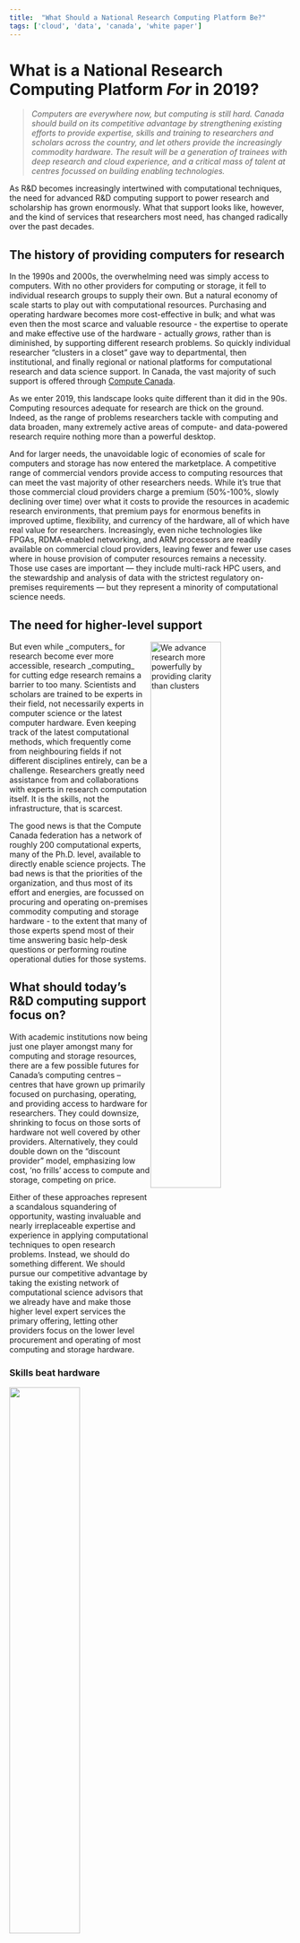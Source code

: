 ```yaml
---
title:  "What Should a National Research Computing Platform Be?"
tags: ['cloud', 'data', 'canada', 'white paper']
---
```


# What is a National Research Computing Platform _For_ in 2019?

> _Computers are everywhere now, but computing is still hard.  Canada
> should build on its competitive advantage by
> strengthening existing efforts to provide
> expertise, skills and training to researchers and
> scholars across the country, and let others provide the increasingly
> commodity hardware.  The result will be a generation of trainees
> with deep research and cloud experience, and a critical mass of
> talent at centres focussed on building enabling technologies._

As R&D becomes increasingly intertwined with computational techniques,
the need for advanced R&D computing support to power research and
scholarship has grown enormously.  What that support looks like,
however, and the kind of services that researchers most need, has
changed radically over the past decades.

## The history of providing computers for research

In the 1990s and 2000s, the overwhelming need was simply access to
computers.  With no other providers for computing or storage, it
fell to individual research groups to supply their own.  But a
natural economy of scale starts to play out with computational
resources.  Purchasing and operating hardware becomes more
cost-effective in bulk; and what was even then the most scarce and
valuable resource - the expertise to operate and make effective use
of the hardware - actually _grows_, rather than is diminished, by
supporting different research problems.  So quickly individual
researcher &ldquo;clusters in a closet&rdquo; gave way to departmental, then
institutional, and finally regional or national platforms for
computational research and data science support.  In Canada, the
vast majority of such support is offered through [Compute
Canada](https://www.computecanada.ca).

As we enter 2019, this landscape looks quite different than it did
in the 90s.  Computing resources adequate for research are thick
on the ground.  Indeed, as the range of problems researchers tackle
with computing and data broaden, many extremely active areas of
compute- and data-powered research require nothing more than a
powerful desktop.

And for larger needs, the unavoidable logic of economies of scale
for computers and storage has now entered the marketplace.  A
competitive range of commercial vendors provide access to
computing resources that can meet the vast majority of other
researchers needs.  While it’s true that those commercial cloud
providers charge a premium (50%-100%, slowly declining over time)
over what it costs to provide the resources in academic research
environments, that premium pays for enormous benefits in improved
uptime, flexibility, and currency of the hardware, all of which
have real value for researchers.  Increasingly, even niche technologies
like FPGAs, RDMA-enabled networking, and ARM processors are readily
available on commercial cloud providers, leaving fewer and fewer
use cases where in house provision of computer resources remains a
necessity.  Those use cases are important — they include 
multi-rack HPC users, and the stewardship and analysis
of data with the strictest regulatory on-premises requirements —
but they represent a minority of computational science needs.

## The need for higher-level support

<img style="float: right; width: 50%" src="/assets/what_is_ardc_for/shutterstock_clarity.jpg" alt="We advance research more powerfully by providing clarity than clusters" />
But even while _computers_ for research become ever more accessible,
research _computing_ &nbsp; for cutting edge research remains a barrier to too many.  Scientists and scholars are trained to be experts in
their field, not necessarily experts in computer science or the
latest computer hardware.  Even keeping track of the latest
computational methods, which frequently come from neighbouring
fields if not different disciplines entirely, can be a challenge.
Researchers greatly need assistance from and collaborations with
experts in research computation itself.  It is the skills, not the
infrastructure, that is scarcest.

The good news is that the Compute Canada federation has a network
of roughly 200 computational experts, many of the Ph.D. level,
available to directly enable science projects.  The bad news is that
the priorities of the organization, and thus most of its effort and
energies, are focussed on procuring and operating on-premises commodity
computing and storage hardware - to the extent that many of those
experts spend most of their time answering basic help-desk
questions or performing routine operational duties for those systems.

## What should today’s R&D computing support focus on?

With academic institutions now being just one player amongst
many for computing and storage resources, there are a few possible
futures for Canada’s computing centres &ndash; centres that have 
grown up primarily
focused on purchasing, operating, and providing access to hardware 
for researchers.  They could downsize, shrinking to focus on those
sorts of hardware not well covered by other providers.  Alternatively,
they could double down on the &ldquo;discount provider&rdquo; model,
emphasizing low cost, &lsquo;no frills&rsquo; access to compute and
storage, competing on price.

Either of these approaches represent a scandalous squandering of
opportunity, wasting invaluable and nearly irreplaceable expertise
and experience in applying computational techniques to open research
problems.   Instead, we should do something different.  We should
pursue our competitive advantage by taking the existing network of
computational science advisors that we already have and make those
higher level expert services the primary offering, letting other
providers focus on the lower level procurement and operating of
most computing and storage hardware.

### Skills beat hardware

<img style="float: right; width: 50%" src="/assets/what_is_ardc_for/pixabay_mechanics-3310067.png" />

The goal of a research computing support platform is to enable
research, and to help develop the next generation of research talent.
Knowledge transfer and skills development are by far the most
valuable work that a computing team can to to meet those goals -
because skills have longest lasting impact, because it addresses 
real needs in Canada’s R&D ecosystem, and simply because no one 
else can do it at scale.

First, deep training with research methods pay
long-lasting dividends. Even in a rapidly changing fields like data 
and computational science, skills and experience don't depreciate the
way computing hardware does.  New methods come, but old methods don't
really go; and fluency in the previous generation of methods makes
learning &ndash; or even creating &ndash; those newer methods easier.

And it's actually even better than that, because not only do the
skills that come from that research experience and training remain
useful in their field for long periods from time, they transfer
to other disiplines extremely well.  Methods for solving equations,
or pulling information out of data, have strong relationships with
each other and can often be applied with modest modifications to 
problems well outside the fields in which they were first developed.
These broad areas of effort - Data Science, Informatics, 
Simulation Science, and the Data Engineering or cloud computing
tools needed for them - are enabling research technologies which 
can empower research in many fields.  And there lies the second
reason for the importance of the skills devevelopment; these
research-enabling technolgies are areas in which Canada
currently lags.  A recent report on the 
[State of Science and Technology and Industrial R&D](http://new-report.scienceadvice.ca/assets/report/Competing_in_a_Global_Innovation_Economy_FullReport_EN.pdf) specifically calls out &ldquo;enabling technologies &rdquo;
as a current area of weakness for Canada which is holding high
impact research in other areas back.  Focussing on such highly
transferrable skills and talent development in our research computing
platform would help build a critical mass of such expertise both
in the research computing centres themselves and in the community as
a whole.

Finally, there just aren’t other options for providing high-level
data and computational science collaboration and training to Canada’s
scholars and researchers consistently and across disciplines.  We in the
research community know that availability of a collaborator with
complementary interests and skills can make the difference between
a research project happening or not.  Unlike access to commodity
computing hardware, the skills involved in making sure researchers
have access to the best methods for their research, and in training
emerging research talent in the computational side of their discipline,
are very much not commodity skills, and cannot be purchased or rented
from somewhere else.

### The cloud premium is a price worth paying

<img style="float: right; width: 50%;" src="/assets/what_is_ardc_for/pixabay_cloud-computing-2001090.jpg" />

The benefits of further efforts in skills development and training
are fairly clear, and this alone would justify redirecting some
effort from hardware to research services, and using comercial 
cloud providers to fill the gap. But having substantial commercial
cloud resources available for researchers is worthwhile on its own merits.

Firstly, cloud provides more flexibility for rapidly changing research.
The resource mix can be much broader and change much more rapidly
than traditional procurement cycles would allow; what’s more, those
changes can be in response to demonstrated researcher needs, rather
than making predictions and assumptions about the next five years
based on existing research users.  Like owning systems, dynamically
taking advantage of this flexibility requires top operational staff.
And the uptime availability and hardware currency of these resources
will generally be significantly better than what can be provided in
house.

Secondly, trainees and staff benefit from gaining extremely relevant 
commercial cloud expertise.  This goes back to skills development
a bit, but in this case it's the system tools &ndash; the experience
working with commercial cloud services and building data systems 
solutions using them &ndash; that are valuable in and of themselves,
and will be attractive skills to have in whatever career they
move on to.

Finally, commercial engagement can proceed much more smoothly, and
be more attractive from the point of view of the commercial partner,
when the collaboration happens in the commercial cloud. The success
of efforts like [Uber Cloud](https://www.theubercloud.com) provides
some validation of this.  Most companies that would participate in such
engagement either already have or are planning commercial cloud projects,
and are likely more comfortable with such offerings that using 
academic systems.

## How to proceed

Making significant changes to priorities and indeed how we 
provision basic services can seem daunting.  It may not seem clear
how to get there from here, but there are some basic approaches
and guidelines that can help.

**No need to do it all at once**
: This is a change that can and should be made incrementally.  A 
team can be quite straightforwardly trained at a new,
small, &ldquo;national site&rdquo; to provide access to a slowly
growing range of cloud resources.  This can start as a modestly
scaled pilot, expanding in response to researcher needs.

**Make the hardware you own really count by advancing the mission**
: Many hardware needs are readily outsourceable, whether to commerical
entities or by &ldquo;buying in&rdquo; with other academic R&D 
computing partners.  However, some resources will likely stay in-house.
The way to choose is to ensure that every decision to own
rapidly-depreciating, expensive-to-operate equipment directly
supports the mission of excellent research support and research skills
development.  In-house equipment should be significantly better
at that mission than what can be procured from elsewhere.  That
may mean making cutting-edge infrastructure that is
in itself publication worthy, or buying still-prototype 
experimental systems to evaluate, and to build and share expertise
on.

**Use the right tools for the job**
: Helpdesk requests and fixing software bugs both
are short-term tasks that benefit from a &ldquo;ticket tracking&rdquo;
approach; an issue is identified, someone fixes it and 
&ldquo;closes&rdquo; the ticket, and the faster the ticket is closed,
the better the service was.  That isn't the right way to think about
higher-level services like collaborations and knowledge transfer,
and using tools for one to manage interactions like the other distorts
both the tool and the interactions.  Consulting firms use case
managment software, not ticket trackers, to manage engagements,
and use the effectiveness of the collaboration rather than the duration
of the engagement to judge success.  Since interactions with the
researchers are vitally important to the success of the mission,
the best available case management software (and helpdesk software where
appropriate) should be used.

**Make the expertise really count by building a unified national team**
: Once the right tools are in place, other lessons can be learned
from successful consultancies.  The most successful collaborations
will combine staff from across the country with the appropriate 
expertise, and staff that are local to the researcher.  To achieve
that, the computational experts across the country must be able
to find each other, self-assemble into teams as needed, and collaborate
seamlessly.  While the technical infratructure for this exists,
the organizational incentives are still for staff at a site to support 
primarily &ldquo;their&rdquo; researchers.  Such siloing is completely
counter to supporting national research.

## Summary

<img style="float: right; width: 50%" src="/assets/what_is_ardc_for/shutterstock_collaboration.jpg" />

The goal of a research computing support platform - any research
support resource, really - is to enable research, and to help develop
the next generation of research talent.  With that primary mission
in mind, the reasons for focussing the time and effort of computational
science experts on collaboration and skills development rather than
operating commodity hardware could not be clearer:

* Collaboration across disciplines - domain science and computational/data expertise - enables better Canadian research;
* Computational and data skills maintain their value, while hardware rapidly depreciates; and
* Building a critical mass of expertise and talent focussed on emerging data science and computational methods will strengthen Canadian competitiveness not just in research but in innovation.

There are costs to this approach; it will cost somewhat more to
have someone else run much of that hardware.  But even those costs
have upsides:

* Cloud provides more flexibility for rapidly changing research; capability mixes and system configurations can be changed much faster than hardware procurement cycles;
* Commercial cloud infrastructure provides much better uptime and currency for researchers; 
* Both the computational experts and the research trainees benefit from gaining extremely relevant cloud expertise that will benefit them in any future career; and
* Industrial engagement will be much more straightforward around 
commercial cloud providers than academic infrastructure.

The prospect of moving to such a different service model may seem
daunting, but it needn’t be:

* Move one step at a time, with a new, small, “national site” being a collection of cloud resources;
* Not all hardware can be outsourced; make what you do retain an ownership stake in count by having it be best-in-class, enable experimentation and development of new approaches, or otherwise having owning it rather than renting it _directly_ advance the mission; 
* Choose the best possible tools for staff/researcher interactions; and
* Build the best possible computational science team by having them collaborate internally, as well, and ensuring researchers and trainees get the most relevant help and collaboration possible.

These changes will not be easy; they will require participation from
funders, staff, researchers, and all stakeholders.  But the research
computing world of today is not that of the 1990s, and how we support
computational research should take advantage of that.

Images courtesy of [shutterstock](https://www.shutterstock.com/home) and [pixabay](https://pixabay.com), used under license
